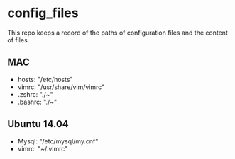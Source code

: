 # config_files

This repo keeps a record of the paths of configuration files and the content of files.

## MAC

* hosts: "/etc/hosts"
* vimrc: "/usr/share/vim/vimrc"
* .zshrc: "./~"
* .bashrc: "./~"

## Ubuntu 14.04

* Mysql: "/etc/mysql/my.cnf"
* vimrc: "~/.vimrc"

